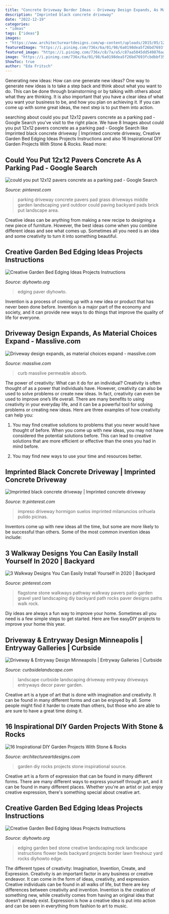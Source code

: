 ```yaml
---
title: "Concrete Driveway Border Ideas - Driveway Design Expands, As Material Choices Expand"
description: "Imprinted black concrete driveway"
date: "2022-12-19"
categories:
- "ideas"
tags: ["ideas"]
images:
- "https://www.architectureartdesigns.com/wp-content/uploads/2015/05/1243.jpg"
featuredImage: "https://i.pinimg.com/736x/6a/01/98/6a0198dea5f26bd7693fcbdbbf359c0b.jpg"
featured_image: "https://i.pinimg.com/736x/c8/7a/a5/c87aa5045dd549876aaed7438530dd6d.jpg"
image: "https://i.pinimg.com/736x/6a/01/98/6a0198dea5f26bd7693fcbdbbf359c0b.jpg"
ShowToc: true
author: "Eda Fritsch"
---
```



Generating new ideas: How can one generate new ideas?
One way to generate new ideas is to take a step back and think about what you want to do. This can be done through brainstorming or by talking with others about what they are thinking. It is also important that you have a clear idea of what you want your business to be, and how you plan on achieving it. If you can come up with some great ideas, the next step is to put them into action.

	

		
searching about could you put 12x12 pavers concrete as a parking pad - Google Search you've visit to the right place. We have 8 Images about could you put 12x12 pavers concrete as a parking pad - Google Search like Imprinted black concrete driveway | Imprinted concrete driveway, Creative Garden Bed Edging Ideas Projects Instructions and also 16 Inspirational DIY Garden Projects With Stone &amp; Rocks. Read more:
		
    
## Could You Put 12x12 Pavers Concrete As A Parking Pad - Google Search

<img loading=lazy src="https://i.pinimg.com/736x/b9/b1/36/b9b136b0d542f4b77ae682f0dfa53a07--outdoor-spaces-outdoor-ideas.jpg" onerror="this.onerror=null;this.src='https://tse2.mm.bing.net/th?id=OIP.Im2CuvEjaQabxYmcRszVTQHaHa&amp;pid=15.1';" alt="could you put 12x12 pavers concrete as a parking pad - Google Search">

_Source: pinterest.com_

>parking driveway concrete pavers pad grass driveways middle garden landscaping yard outdoor could paving backyard pads brick put landscape area. 

	

Creative ideas can be anything from making a new recipe to designing a new piece of furniture. However, the best ideas come when you combine different ideas and see what comes up. Sometimes all you need is an idea and some creativity to turn it into something beautiful.

    
## Creative Garden Bed Edging Ideas Projects Instructions

<img loading=lazy src="https://www.diyhowto.org/wp-content/uploads/Wide-Concrete-Paver-Garden-Edging-20-Creative-Garden-Bed-Edging-Ideas-Projects-Instructions-DIYHowto-667x1024.jpg" onerror="this.onerror=null;this.src='https://tse2.mm.bing.net/th?id=OIP.ypUw5Z14LG5d6_cQQCxGlAHaLX&amp;pid=15.1';" alt="Creative Garden Bed Edging Ideas Projects Instructions">

_Source: diyhowto.org_

>edging paver diyhowto. 

	

Invention is a process of coming up with a new idea or product that has never been done before. Invention is a major part of the economy and society, and it can provide new ways to do things that improve the quality of life for everyone.

    
## Driveway Design Expands, As Material Choices Expand - Masslive.com

<img loading=lazy src="https://www.masslive.com/resizer/WnY35kX5AhkSYZBc0-u5UdhCYwY=/1280x0/smart/advancelocal-adapter-image-uploads.s3.amazonaws.com/image.masslive.com/home/mass-media/width2048/img/living_impact/photo/drivewayjpg-a68ed166e322432f.jpg" onerror="this.onerror=null;this.src='https://tse4.mm.bing.net/th?id=OIP.GyRiXimwn08Ju-tdSeCzXAHaFj&amp;pid=15.1';" alt="Driveway design expands, as material choices expand - masslive.com">

_Source: masslive.com_

>curb masslive permeable absorb. 

	

The power of creativity: What can it do for an individual?
Creativity is often thought of as a power that individuals have. However, creativity can also be used to solve problems or create new ideas. In fact, creativity can even be used to improve one’s life overall. There are many benefits to using creativity in your everyday life, and it can be a powerful tool for solving problems or creating new ideas. Here are three examples of how creativity can help you: 
1) You may find creative solutions to problems that you never would have thought of before. When you come up with new ideas, you may not have considered the potential solutions before. This can lead to creative solutions that are more efficient or effective than the ones you had in mind before. 

2) You may find new ways to use your time and resources better.

    
## Imprinted Black Concrete Driveway | Imprinted Concrete Driveway

<img loading=lazy src="https://i.pinimg.com/736x/c8/7a/a5/c87aa5045dd549876aaed7438530dd6d.jpg" onerror="this.onerror=null;this.src='https://tse1.mm.bing.net/th?id=OIP.Lh_BVhXvatB_1_gcJN5gwQHaFe&amp;pid=15.1';" alt="Imprinted black concrete driveway | Imprinted concrete driveway">

_Source: tr.pinterest.com_

>impreso driveway hormigon suelos imprinted milanuncios orihuela pulido picinas. 

	

Inventors come up with new ideas all the time, but some are more likely to be successful than others. Some of the most common invention ideas include:

    
## 3 Walkway Designs You Can Easily Install Yourself In 2020 | Backyard

<img loading=lazy src="https://i.pinimg.com/736x/6a/01/98/6a0198dea5f26bd7693fcbdbbf359c0b.jpg" onerror="this.onerror=null;this.src='https://tse2.mm.bing.net/th?id=OIP.gbDZr4ffwILYBwRC1WokfQHaKE&amp;pid=15.1';" alt="3 Walkway Designs You Can Easily Install Yourself in 2020 | Backyard">

_Source: pinterest.com_

>flagstone stone walkways pathway walkway pavers patio garden gravel yard landscaping diy backyard path rocks paver designs paths walk rock. 

	

Diy ideas are always a fun way to improve your home. Sometimes all you need is a few simple steps to get started. Here are five easyDIY projects to improve your home this year.

    
## Driveway &amp; Entryway Design Minneapolis | Entryway Galleries | Curbside

<img loading=lazy src="https://www.curbsidelandscape.com/wp-content/uploads/2013/06/Drives_and_Entries_8.jpg" onerror="this.onerror=null;this.src='https://tse2.mm.bing.net/th?id=OIP.t7SA_UCJMNZAjZu1c6ur7AHaJ3&amp;pid=15.1';" alt="Driveway &amp; Entryway Design Minneapolis | Entryway Galleries | Curbside">

_Source: curbsidelandscape.com_

>landscape curbside landscaping driveway entryway driveways entryways decor paver garden. 

	

Creative art is a type of art that is done with imagination and creativity. It can be found in many different forms and can be enjoyed by all. Some people might find it harder to create than others, but those who are able to are sure to have a great time doing it.

    
## 16 Inspirational DIY Garden Projects With Stone &amp; Rocks

<img loading=lazy src="https://www.architectureartdesigns.com/wp-content/uploads/2015/05/1243.jpg" onerror="this.onerror=null;this.src='https://tse3.mm.bing.net/th?id=OIP.Xf36xo1tGKxr5Evm3EqMgwHaJ6&amp;pid=15.1';" alt="16 Inspirational DIY Garden Projects With Stone &amp; Rocks">

_Source: architectureartdesigns.com_

>garden diy rocks projects stone inspirational source. 

	

Creative art is a form of expression that can be found in many different forms. There are many different ways to express yourself through art, and it can be found in many different places. Whether you're an artist or just enjoy creative expression, there's something special about creative art.

    
## Creative Garden Bed Edging Ideas Projects Instructions

<img loading=lazy src="http://www.diyhowto.org/wp-content/uploads/Rock-Stone-Edging-20-Creative-Garden-Bed-Edging-Ideas-Projects-Instructions-DIYHowto.jpg" onerror="this.onerror=null;this.src='https://tse2.mm.bing.net/th?id=OIP.w3t6Qh7MlswvkkDhBogkDAHaO2&amp;pid=15.1';" alt="Creative Garden Bed Edging Ideas Projects Instructions">

_Source: diyhowto.org_

>edging garden bed stone creative landscaping rock landscape instructions flower beds backyard projects border lawn freshouz yard rocks diyhowto edge. 

	

The different types of creativity: Imagination, Invention, Create, and Expression.
Creativity is an important factor in any business or creative endeavor. It can come in the form of ideas, creativity, and expression. Creative individuals can be found in all walks of life, but there are key differences between creativity and invention. Invention is the creation of something new, while creativity comes from having an original idea that doesn’t already exist. Expression is how a creative idea is put into action and can be seen in everything from fashion to art to music.

